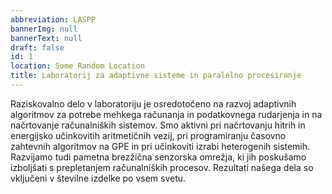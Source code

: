 ```yaml
---
abbreviation: LASPP
bannerImg: null
bannerText: null
draft: false
id: 1
location: Some Random Location
title: Laboratorij za adaptivne sisteme in paralelno procesiranje
---
```


Raziskovalno delo v laboratoriju je osredotočeno na razvoj adaptivnih algoritmov za potrebe mehkega računanja in podatkovnega rudarjenja in na načrtovanje računalniških sistemov. Smo aktivni pri načrtovanju hitrih in energijsko učinkovitih aritmetičnih vezij, pri programiranju časovno zahtevnih algoritmov na GPE in pri učinkoviti izrabi heterogenih sistemih. Razvijamo tudi pametna brezžična senzorska omrežja, ki jih poskušamo izboljšati s prepletanjem računalniških procesov. Rezultati našega dela so vključeni v številne izdelke po vsem svetu.